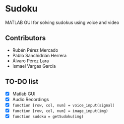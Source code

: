 # Sudoku
MATLAB GUI for solving sudokus using voice and video


## Contributors
- Rubén Pérez Mercado
- Pablo Sanchidrián Herrera
- Álvaro Pérez Lara
- Ismael Vargas García


## TO-DO list

- [x] Matlab GUI
- [x] Audio Recordings
- [x] `function [row, col, num] = voice_input(signal)`
- [x] `function [row, col, num] = image_input(img)`
- [x] `function sudoku = getSudoku(img)`
